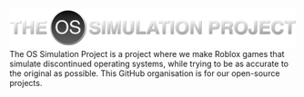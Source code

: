 [![The OS Simulation Project](https://github.com/OSSimulation/.github/blob/main/THEOSSIMULATIONPROJECT_LOWRES.png?raw=true)](https://ossimulation.github.io/website/index.html)
The OS Simulation Project is a project where we make Roblox games that simulate discontinued operating systems, while trying to be as accurate to the original as possible. This GitHub organisation is for our open-source projects.

